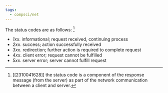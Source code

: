 ```yaml
---
tags:
  - compsci/net
---
```

The status codes are as follows: [^1]
- *1xx*. informational; request received, continuing process
- *2xx*. success; action successfully received
- *3xx*. redirection; further action is required to complete request
- *4xx*. client error; request cannot be fulfilled
- *5xx*. server error; server cannot fulfill request

[^1]: [[2310041628]] the status code is a component of the response message (from the server) as part of the network communication between a client and server.